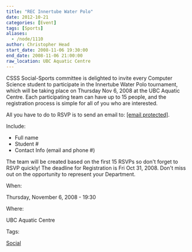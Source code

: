 ```yaml
---
title: "REC Innertube Water Polo"
date: 2012-10-21
categories: [Event]
tags: [Sports]
aliases:
  - /node/1110
author: Christopher Head
start_date: 2008-11-06 19:30:00
end_date: 2008-11-06 21:00:00
raw_location: UBC Aquatic Centre
---
```


CSSS Social-Sports committee is delighted to invite every Computer Science student to participate in the Innertube Water Polo tournament, which will be taking place on Thursday Nov 6, 2008 at the UBC Aquatic Centre. Each participating team can have up to 15 people, and the registration process is simple for all of you who are interested.

All you have to do to RSVP is to send an email to: [\[email protected\]](/cdn-cgi/l/email-protection#2152514e53555261554944425443440f4240).

Include:

- Full name
- Student #
- Contact Info (email and phone #)

The team will be created based on the first 15 RSVPs so don't forget to RSVP quickly! The deadline for Registration is Fri Oct 31, 2008. Don't miss out on the opportunity to represent your Department.

When:

Thursday, November 6, 2008 - 19:30

Where:

UBC Aquatic Centre

Tags:

[Social](/social)
